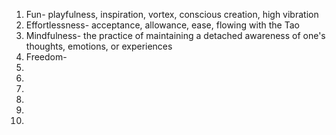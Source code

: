 1. Fun- playfulness, inspiration, vortex, conscious creation, high vibration
2. Effortlessness- acceptance, allowance, ease, flowing with the Tao
3. Mindfulness- the practice of maintaining a detached awareness of one's thoughts, emotions, or experiences 
4. Freedom-  
5. 
6. 
7. 
8. 
9. 
10. 